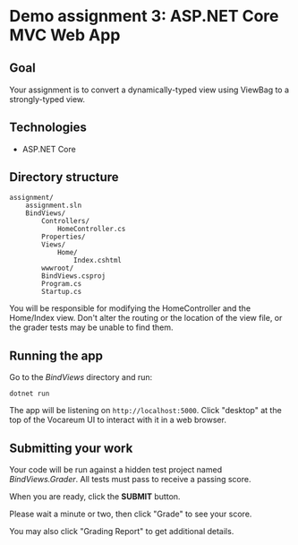 <header>

<link rel="stylesheet" href="https://use.fontawesome.com/releases/v5.5.0/css/all.css">
<link rel="stylesheet" href="https://maxcdn.bootstrapcdn.com/bootstrap/3.3.7/css/bootstrap.min.css">
<link rel="stylesheet" href="https://bootswatch.com/4/cerulean/bootstrap.css" media="screen">
<link rel="stylesheet" href="https://bootswatch.com/_assets/css/custom.min.css">
<link rel="stylesheet" href="./vocareum.css">

<!-- Latest compiled and minified JavaScript -->
<script src="https://maxcdn.bootstrapcdn.com/bootstrap/3.3.7/js/bootstrap.min.js" integrity="sha384-Tc5IQib027qvyjSMfHjOMaLkfuWVxZxUPnCJA7l2mCWNIpG9mGCD8wGNIcPD7Txa" crossorigin="anonymous"></script>

</header>

# Demo assignment 3: ASP.NET Core MVC Web App

## Goal

Your assignment is to convert a dynamically-typed view using ViewBag to a strongly-typed view.

## Technologies

- ASP.NET Core

## Directory structure

```
assignment/
    assignment.sln
    BindViews/
        Controllers/
            HomeController.cs
        Properties/
        Views/
            Home/
                Index.cshtml
        wwwroot/
        BindViews.csproj
        Program.cs
        Startup.cs
```

You will be responsible for modifying the HomeController and the Home/Index view. Don't alter the routing or the location of the view file, or the grader tests may be unable to find them.

## Running the app

Go to the *BindViews* directory and run:

```
dotnet run
```

The app will be listening on `http://localhost:5000`. Click "desktop" at the top of the Vocareum UI to interact with it in a web browser.

## Submitting your work

Your code will be run against a hidden test project named *BindViews.Grader*. All tests must pass to receive a passing score.

When you are ready, click the **SUBMIT** button.

Please wait a minute or two, then click "Grade" to see your score.

You may also click "Grading Report" to get additional details.
